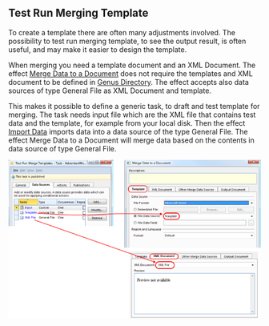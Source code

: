 ## Test Run Merging Template

To create a template there are often many adjustments involved. The possibility to test run merging template, to see the output result, is often useful, and may make it easier to design the template.

When merging you need a template document and an XML Document. The effect [Merge Data to a Document](../../defining-the-application-model/action-orchestration/actions/effects/merge-data-to-a-document.md) does not require the templates and XML document to be defined in [Genus Directory](../../defining-the-application-model/genus-studio-basics.md). The effect accepts also data sources of type General File as XML Document and template.

This makes it possible to define a generic task, to draft and test template for merging. The task needs input file which are the XML file that contains test data and the template, for example from your local disk. Then the effect [Import Data](../../defining-the-application-model/action-orchestration/actions/effects/import-data.md) imports data into a data source of the type General File. The effect Merge Data to a Document will merge data based on the contents in data source of type General File.

![ID20FC066E9EEE4D55.ID22B4056857A64820.png](media/ID20FC066E9EEE4D55.ID22B4056857A64820.png)
